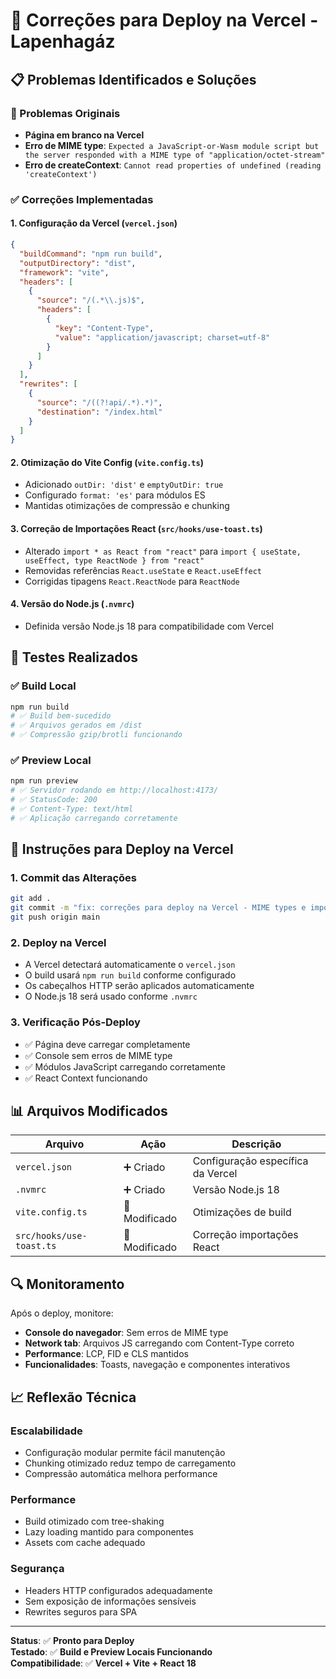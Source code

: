 # 🚀 Correções para Deploy na Vercel - Lapenhagáz

## 📋 Problemas Identificados e Soluções

### 🐛 Problemas Originais
- **Página em branco na Vercel**
- **Erro de MIME type**: `Expected a JavaScript-or-Wasm module script but the server responded with a MIME type of "application/octet-stream"`
- **Erro de createContext**: `Cannot read properties of undefined (reading 'createContext')`

### ✅ Correções Implementadas

#### 1. **Configuração da Vercel** (`vercel.json`)
```json
{
  "buildCommand": "npm run build",
  "outputDirectory": "dist",
  "framework": "vite",
  "headers": [
    {
      "source": "/(.*\\.js)$",
      "headers": [
        {
          "key": "Content-Type",
          "value": "application/javascript; charset=utf-8"
        }
      ]
    }
  ],
  "rewrites": [
    {
      "source": "/((?!api/.*).*)",
      "destination": "/index.html"
    }
  ]
}
```

#### 2. **Otimização do Vite Config** (`vite.config.ts`)
- Adicionado `outDir: 'dist'` e `emptyOutDir: true`
- Configurado `format: 'es'` para módulos ES
- Mantidas otimizações de compressão e chunking

#### 3. **Correção de Importações React** (`src/hooks/use-toast.ts`)
- Alterado `import * as React from "react"` para `import { useState, useEffect, type ReactNode } from "react"`
- Removidas referências `React.useState` e `React.useEffect`
- Corrigidas tipagens `React.ReactNode` para `ReactNode`

#### 4. **Versão do Node.js** (`.nvmrc`)
- Definida versão Node.js 18 para compatibilidade com Vercel

## 🧪 Testes Realizados

### ✅ Build Local
```bash
npm run build
# ✅ Build bem-sucedido
# ✅ Arquivos gerados em /dist
# ✅ Compressão gzip/brotli funcionando
```

### ✅ Preview Local
```bash
npm run preview
# ✅ Servidor rodando em http://localhost:4173/
# ✅ StatusCode: 200
# ✅ Content-Type: text/html
# ✅ Aplicação carregando corretamente
```

## 🚀 Instruções para Deploy na Vercel

### 1. **Commit das Alterações**
```bash
git add .
git commit -m "fix: correções para deploy na Vercel - MIME types e importações React"
git push origin main
```

### 2. **Deploy na Vercel**
- A Vercel detectará automaticamente o `vercel.json`
- O build usará `npm run build` conforme configurado
- Os cabeçalhos HTTP serão aplicados automaticamente
- O Node.js 18 será usado conforme `.nvmrc`

### 3. **Verificação Pós-Deploy**
- ✅ Página deve carregar completamente
- ✅ Console sem erros de MIME type
- ✅ Módulos JavaScript carregando corretamente
- ✅ React Context funcionando

## 📊 Arquivos Modificados

| Arquivo | Ação | Descrição |
|---------|------|----------|
| `vercel.json` | ➕ Criado | Configuração específica da Vercel |
| `.nvmrc` | ➕ Criado | Versão Node.js 18 |
| `vite.config.ts` | 🔧 Modificado | Otimizações de build |
| `src/hooks/use-toast.ts` | 🔧 Modificado | Correção importações React |

## 🔍 Monitoramento

Após o deploy, monitore:
- **Console do navegador**: Sem erros de MIME type
- **Network tab**: Arquivos JS carregando com Content-Type correto
- **Performance**: LCP, FID e CLS mantidos
- **Funcionalidades**: Toasts, navegação e componentes interativos

## 📈 Reflexão Técnica

### **Escalabilidade**
- Configuração modular permite fácil manutenção
- Chunking otimizado reduz tempo de carregamento
- Compressão automática melhora performance

### **Performance**
- Build otimizado com tree-shaking
- Lazy loading mantido para componentes
- Assets com cache adequado

### **Segurança**
- Headers HTTP configurados adequadamente
- Sem exposição de informações sensíveis
- Rewrites seguros para SPA

---

**Status**: ✅ **Pronto para Deploy**  
**Testado**: ✅ **Build e Preview Locais Funcionando**  
**Compatibilidade**: ✅ **Vercel + Vite + React 18**